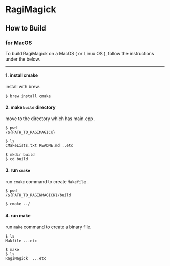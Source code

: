 # RagiMagick


## How to Build
### for MacOS

To build RagiMagick on a MacOS ( or Linux OS ), follow the instructions under the below.  

---

#### 1. install cmake
install with brew.

```
$ brew install cmake
```

#### 2. make `build` directory
move to the directory which has main.cpp .

```
$ pwd
/${PATH_TO_RAGIMAGICK}

$ ls
CMakeLists.txt README.md ..etc

$ mkdir build
$ cd build
```

#### 3. run `cmake`
run `cmake` command to create `Makefile` .

```
$ pwd
/${PATH_TO_RAGINMAGICK}/build

$ cmake ../
```

#### 4. run make
run `make` command to create a binary file.

```
$ ls
Makfile ...etc

$ make
$ ls
RagiMagick  ...etc
```
